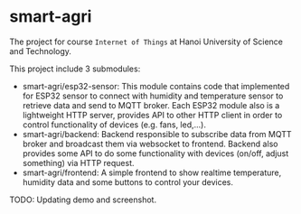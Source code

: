 # smart-agri

The project for course `Internet of Things` at Hanoi University of Science and Technology.

This project include 3 submodules:
- smart-agri/esp32-sensor: This module contains code that implemented for ESP32 sensor to connect with humidity and temperature sensor to retrieve data and send to MQTT broker. Each ESP32 module also is a lightweight HTTP server, provides API to other HTTP client in order to control functionality of devices (e.g. fans, led,...).
- smart-agri/backend: Backend responsible to subscribe data from MQTT broker and broadcast them via websocket to frontend. Backend also provides some API to do some functionality with devices (on/off, adjust something) via HTTP request.
- smart-agri/frontend: A simple frontend to show realtime temperature, humidity data and some buttons to control your devices.

TODO: Updating demo and screenshot.
